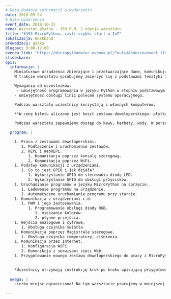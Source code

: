 ```yaml
---
# Data dodania informacji o wydarzeniu
date: 2018-09-24
# Data wydarzenia
event_date: 2018-10-21
cena: Warsztat płatny - 159 PLN, 2 edycja warsztatu
title: "#193 MicroPython, czyli szybki start w IoT"
lokalizacja: Workband
prowadzacy: galka
dlugosc: 9:00-17:00
evenea_link: "https://micropythonwroc.evenea.pl/?out=1&source=event_iframe"
slideshare:
opis:
  informacje: |
    Miniaturowe urządzenia zbierające i przetwarzające dane, komunikujące się przez Internet to już nie element science-fiction, to otaczająca nas rzeczywistość. Ilość urządzeń typu "smart" wzrasta lawinowo. 
    W trakcie warsztatu spróbujemy zmierzyć się z podstawami tematyki IoT (Internet of Things). Z pomocą zestawów deweloperskich opartych o znany mikrokontroler ESP8266 i języka MicroPython, poznamy elementy interakcji z urządzeniami zewnętrznymi: odczyt, zapis i przetwarzanie danych oraz komunikację przez Internet przy pomocy WiFi.

    Wymagania od uczestników:
     - umiejętność programowania w języku Python w stopniu podstawowym obejmująca zagadnienia: typy danych, funkcje, pętle i instrukcje sterujące (`while`, `for`, `if`), używanie gotowych modułów
    - umiejętność obsługi linii poleceń systemu operacyjnego.

    Podczas warsztatu uczestnicy korzystają z własnych komputerów.

    **W cenę biletu wliczony jest koszt zestawu deweloperskiego: płytka, czujnik, kable, kabel USB. Po zakończeniu warsztatu, zestaw ten jest własnością uczestnika. Podczas tego warsztatu, ze względu na jego specyfikę, pracujemy w mniejszej grupie - max. 15 osób.**
  
    Podczas warsztatu zapewniemy dostęp do kawy, herbaty, wody. W porze obiadowej zapewniamy pizzę w wersji mięsnej lub wegatariańskiej.

  program: |

    1. Praca z zestawami deweloperskimi.
       1. Podłączenie i uruchomienie zestawów.
       2. REPL i WebREPL.
          1. Komunikacja poprzez konsolę szeregową.
          2. Komunikacja poprzez WiFi.
    1. Podstwy komunikacji z urządzeniami.
       1. Co to jest GPIO i jak działa?
          1. Wykorzystanie GPIO do sterowania diodą LED.
          2. Wykorzystanie GPIO do obsługi przycisków.
    1. Uruchamianie programów w języku MicroPython na sprzęcie.
       1. Ładowanie programów na urządzenie.
       2. Automatyczne uruchamianie programu przy starcie.
    1. Komunikacja z urządzeniami c.d.
       1. PWM i jego zastosowania.
          1. Programowanie obsługi diody RGB.
             1. mieszanie kolorów.
             2. płynne przejścia.
    1. Wejścia analogowe i cyfrowe.
       1. Obsługa czujnika światła
    1. Komunikacja poprzez Magistrale szeregowe.
       1. Obsługa czujnika temperatury, ciśnienia.
    1. Komunikacja przez Internet.
       1. Konfiguracja WiFi.
       2. Komunikcja z serwisami sieci Web.
    1. Przygotowanie nowego zestawu deweloperskiego do pracy z MicroPython*

  
    *Uczestnicy otrzymają instrukcję krok po kroku opisującą przygotowanie nowego zestawu. W przypadku braku wystarczającej ilości czasu temat może nie zostać przećwiczony "na żywo". 
  
  uwaga: |
    Liczba miejsc ograniczona! Na tym warsztacie pracujemy w mniejszej grupie, max. 20 osób. Organizator zastrzega sobie prawo do zmiany lokalizacji wydarzenia oraz jego odwołania w przypadku niezgłoszenia się minimalnej liczby uczestników.

---
```

